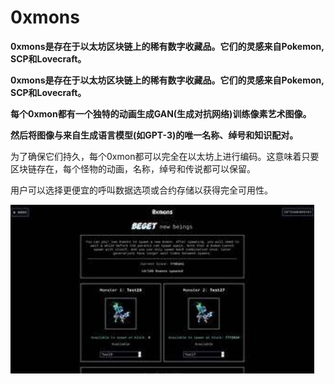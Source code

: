 # 0xmons



**0xmons是存在于以太坊区块链上的稀有数字收藏品。它们的灵感来自Pokemon, SCP和Lovecraft。**

**0xmons是存在于以太坊区块链上的稀有数字收藏品。它们的灵感来自Pokemon, SCP和Lovecraft。**

**每个0xmon都有一个独特的动画生成GAN(生成对抗网络)训练像素艺术图像。**

**然后将图像与来自生成语言模型(如GPT-3)的唯一名称、绰号和知识配对。**

为了确保它们持久，每个0xmon都可以完全在以太坊上进行编码。这意味着只要区块链存在，每个怪物的动画，名称，绰号和传说都可以保留。

用户可以选择更便宜的呼叫数据选项或合约存储以获得完全可用性。

<img src="OIP.jpg" alt="OIP" style="zoom:150%;" />

